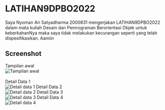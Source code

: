 # LATIHAN9DPBO2022

Saya Nyoman Ari Satyadharma 2000831 mengerjakan LATIHAN9DPBO2022 dalam mata kuliah Desain dan Pemrograman Berorientasi Objek untuk keberkahanNya maka saya tidak melakukan kecurangan seperti yang telah dispesifikasikan. Aamiin
<br>
## Screenshot
Tampilan awal
<br>
![Tampilan awal](https://user-images.githubusercontent.com/90953569/163787395-389cd142-b7c5-4fb5-b7b6-4591651f0e32.png)
<br><br>
Detail Data 1
<br>
![Detail data 1](https://user-images.githubusercontent.com/90953569/163787446-29305047-9ee0-4548-85d3-4de075b7de51.png)
Detail Data 2
<br>
![Detail data 2](https://user-images.githubusercontent.com/90953569/163787461-f2b6809a-b0cd-41ca-9622-588cb8434291.png)
Detail Data 3
<br>
![Detail data 3](https://user-images.githubusercontent.com/90953569/163787478-4621c3f3-2074-4763-95b3-2ff6fd04ac1d.png)
Detail Data 4
<br>
![Detail data 4](https://user-images.githubusercontent.com/90953569/163787486-79786454-9647-4d33-81f3-2e69443b1679.png)
<br>
